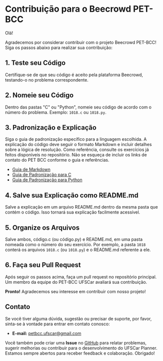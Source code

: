 # Contribuição para o Beecrowd PET-BCC

Olá!

Agradecemos por considerar contribuir com o projeto Beecrowd PET-BCC! Siga os passos abaixo para realizar sua contribuição:


## 1. Teste seu Código

Certifique-se de que seu código é aceito pela plataforma Beecrowd, testando-o no problema correspondente.

## 2. Nomeie seu Código

Dentro das pastas "C" ou "Python", nomeie seu código de acordo com o número do problema. Exemplo: `1018.c` ou `1018.py`.

## 3. Padronização e Explicação

Siga o guia de padronização específico para a linguagem escolhida. A explicação do código deve seguir o formato Markdown e incluir detalhes sobre a lógica de resolução. Como referência, consulte os exercícios já feitos disponíveis no repositório. Não se esqueça de incluir os links de contato do PET BCC conforme o guia e referências.

- [Guia de Markdown]()
- [Guia de Padronização para C](GUIA_PADRONIZACAO_C.md)
- [Guia de Padronização para Python](GUIA_PADRONIZACAO_PYTHON.md)

## 4. Salve sua Explicação como README.md

Salve a explicação em um arquivo README.md dentro da mesma pasta que contém o código. Isso tornará sua explicação facilmente acessível.

## 5. Organize os Arquivos

Salve ambos, código.c (ou código.py) e README.md, em uma pasta nomeada como o número do seu exercício. Por exemplo, a pasta `1018` conterá os arquivos `1018.c` (ou `1018.py`) e o README.md referente a ele.

## 6. Faça seu Pull Request

Após seguir os passos acima, faça um pull request no repositório principal. Um membro da equipe do PET-BCC UFSCar avaliará sua contribuição.

**Pronto!** Agradecemos seu interesse em contribuir com nosso projeto!

## Contato

Se você tiver alguma dúvida, sugestão ou precisar de suporte, por favor, sinta-se à vontade para entrar em contato conosco:

- **E-mail:** petbcc.ufscar@gmail.com

Você também pode criar uma **Issue** no [GitHub](https://github.com/petbccufscar/ufscar-planner/issues) para relatar problemas, sugerir melhorias ou contribuir para o desenvolvimento do UFSCar Planner. Estamos sempre abertos para receber feedback e colaboração. Obrigado!